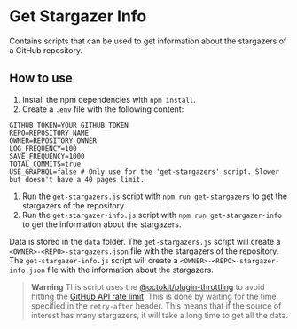 # Get Stargazer Info

Contains scripts that can be used to get information about the stargazers of a GitHub repository.

## How to use

1.  Install the npm dependencies with `npm install`.
2.  Create a `.env` file with the following content:

```env
GITHUB_TOKEN=YOUR_GITHUB_TOKEN
REPO=REPOSITORY_NAME
OWNER=REPOSITORY_OWNER
LOG_FREQUENCY=100
SAVE_FREQUENCY=1000
TOTAL_COMMITS=true
USE_GRAPHQL=false # Only use for the 'get-stargazers' script. Slower but doesn't have a 40 pages limit.
```

1.  Run the `get-stargazers.js` script with `npm run get-stargazers` to get the stargazers of the repository.
2.  Run the `get-stargazer-info.js` script with `npm run get-stargazer-info` to get the information about the stargazers.

Data is stored in the `data` folder. The `get-stargazers.js` script will create a `<OWNER>-<REPO>-stargazers.json` file with the stargazers of the repository. The `get-stargazer-info.js` script will create a `<OWNER>-<REPO>-stargazer-info.json` file with the information about the stargazers.

> **Warning**
> This script uses the [@octokit/plugin-throttling](https://www.npmjs.com/package/@octokit/plugin-throttling) to avoid hitting the [GitHub API rate limit](https://docs.github.com/en/graphql/overview/resource-limitations). This is done by waiting for the time specified in the `retry-after` header. This means that if the source of interest has many stargazers, it will take a long time to get all the data.
